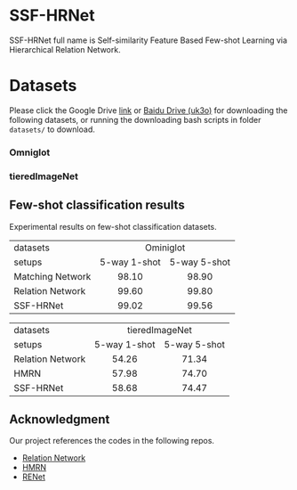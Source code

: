 # SSF-HRNet
SSF-HRNet full name is Self-similarity Feature Based Few-shot Learning via Hierarchical Relation Network.

# Datasets
Please click the Google Drive [link](https://drive.google.com/drive/folders/1sXJgi9pXo8i3Jj1nk08Sxo6x7dAQjf9u?usp=sharing) or [Baidu Drive (uk3o)](https://pan.baidu.com/s/17hbnrRhM1acpcjR41P3J0A) for downloading the 
following datasets, or running the downloading bash scripts in folder `datasets/` to download.

### Omniglot

### tieredImageNet


## Few-shot classification results
Experimental results on few-shot classification datasets.

<table>
  <tr>
    <td>datasets</td>
    <td colspan="4" align="center">Ominiglot</td>
  </tr>
  <tr>
    <td>setups</td>
    <td>5-way 1-shot</td>
    <td>5-way 5-shot</td>
  </tr>
  <tr>
    <td>Matching Network</td>
    <td align="center">98.10</td>
    <td align="center">98.90</td> 
  </tr>
  <tr>
    <td>Relation Network</td>
    <td align="center">99.60</td>
    <td align="center">99.80</td> 
  </tr>
  <tr>
    <td>SSF-HRNet</td>
    <td align="center">99.02</td>
    <td align="center">99.56</td> 
  </tr>
</table>

<table>
  <tr>
    <td>datasets</td>
    <td colspan="2" align="center">tieredImageNet</td>
  </tr>
  <tr>
    <td>setups</td>
    <td>5-way 1-shot</td>
    <td>5-way 5-shot</td>
  </tr>
  <tr>
    <td>Relation Network</td>
    <td align="center">54.26</td>  
    <td align="center">71.34</td>
  </tr>
    <tr>
    <td>HMRN</td>
    <td align="center">57.98</td>  
    <td align="center">74.70</td>
  </tr>
   <tr>
    <td>SSF-HRNet</td>
    <td align="center">58.68</td>
    <td align="center">74.47</td>
  </tr>
</table>


## Acknowledgment
Our project references the codes in the following repos.
- [Relation Network](https://github.com/floodsung/LearningToCompare_FSL)
- [HMRN](https://github.com/fhqxa/HMRN)
- [RENet](https://github.com/dahyun-kang/renet)
